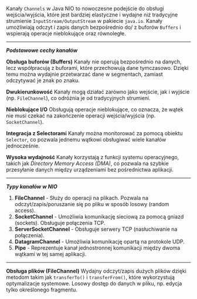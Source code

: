 Kanały `Channels` w Java NIO to nowoczesne podejście do obsługi wejścia/wyjścia, które jest bardziej elastyczne i wydajne niż tradycyjne strumienie `InputStream/OutputStream` w pakiecie `java.io`. Kanały umożliwiają odczyt i zapis danych bezpośrednio do/ z buforów `Buffers` i wspierają operacje nieblokujące oraz równoległe.

---
***Podstawowe cechy kanałów***

**Obsługa buforów (Buffers)**
	Kanały nie operują bezpośrednio na danych, lecz współpracują z buforami, które przechowują dane tymczasowo.
	Dzięki temu można wydajnie przetwarzać dane w segmentach, zamiast odczytywać je znak po znaku.

**Dwukierunkowość**
	Kanały mogą działać zarówno jako wejście, jak i wyjście (np. `FileChannel`), co odróżnia je od tradycyjnych strumieni.

**Nieblokujące I/O**
	Obsługują operacje nieblokujące, co oznacza, że wątek nie musi czekać na zakończenie operacji wejścia/wyjścia (np. `SocketChannel`).

**Integracja z Selectorami**
	Kanały można monitorować za pomocą obiektu `Selector`, co pozwala jednemu wątkowi obsługiwać wiele kanałów jednocześnie.

**Wysoka wydajność**
	Kanały korzystają z funkcji systemu operacyjnego, takich jak *Directory Memory Access (DMA)*, co pozwala na szybkie przesyłanie danych między urządzeniami bez pośrednictwa aplikacji.

---
***Typy kanałów w NIO***

1. **FileChannel** - Służy do operacji na plikach. Pozwala na odczyt/zapis/poruszanie się po pliku w sposób losowy (random access).
2. **SocketChannel** - Umożliwia komunikację sieciową za pomocą gniazd (sockets). Obsługuje połączenia TCP.
3. **ServerSocketChannel** - Obsługuje serwery TCP (nasłuchiwanie na połączenia).
4. **DatagramChannel** - Umożliwia komunikację opartą na protokole UDP.
5. **Pipe** - Reprezentuje kanał jednostronnej komunikacji między dwoma wątkami w tej samej aplikacji.

---
**Obsługa plików (FileChannel)** Wydajny odczyt/zapis dużych plików dzięki metodom takim jak `transferTo()` i `transferFrom()`, które wykorzystują optymalizacje systemowe. Losowy dostęp do danych w pliku, np. edycja tylko określonego fragmentu.

